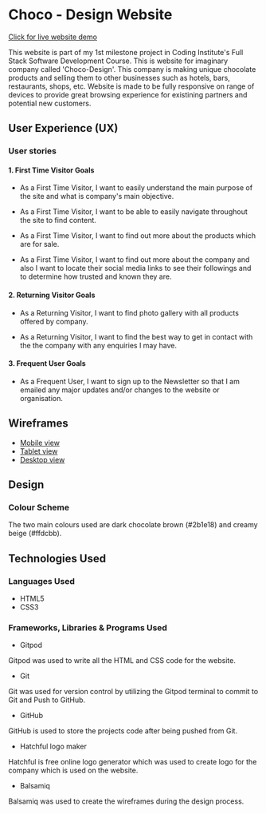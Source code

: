 # Choco - Design Website

[Click for live website demo](https://bencheee.github.io/choco-design/)

This website is part of my 1st milestone project in Coding Institute's Full Stack Software Development Course. This is website for imaginary company called 'Choco-Design'. This company is making unique chocolate products and selling them to other businesses such as hotels, bars, restaurants, shops, etc. Website is made to be fully responsive on range of devices to provide great browsing experience for existining partners and potential new customers.

## User Experience (UX)

### User stories

#### 1. First Time Visitor Goals

* As a First Time Visitor, I want to easily understand the main purpose of the site and what is company's main objective.

* As a First Time Visitor, I want to be able to easily navigate throughout the site to find content.

* As a First Time Visitor, I want to find out more about the products which are for sale.

* As a First Time Visitor, I want to find out more about the company and also I want to locate their social media links to see their followings and to determine how trusted and known they are.

#### 2. Returning Visitor Goals

* As a Returning Visitor, I want to find photo gallery with all products offered by company.

* As a Returning Visitor, I want to find the best way to get in contact with the the company with any enquiries I may have.

#### 3. Frequent User Goals

* As a Frequent User, I want to sign up to the Newsletter so that I am emailed any major updates and/or changes to the website or organisation.

## Wireframes

* [Mobile view](wireframes/wireframes-mobile.pdf)
* [Tablet view](wireframes/wireframes-tablet.pdf)
* [Desktop view](wireframes/wireframes-desktop.pdf)

## Design

### Colour Scheme

The two main colours used are dark chocolate brown (#2b1e18) and creamy beige (#ffdcbb).

## Technologies Used

### Languages Used

* HTML5
* CSS3 

### Frameworks, Libraries & Programs Used

* Gitpod

Gitpod was used to write all the HTML and CSS code for the website.

* Git

Git was used for version control by utilizing the Gitpod terminal to commit to Git and Push to GitHub.

* GitHub

GitHub is used to store the projects code after being pushed from Git.

* Hatchful logo maker

Hatchful is free online logo generator which was used to create logo for the company which is used on the website.

* Balsamiq

Balsamiq was used to create the wireframes during the design process.